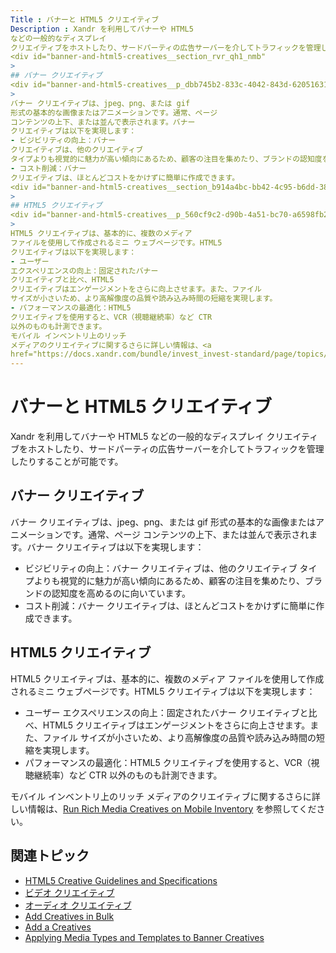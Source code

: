 ```yaml
---
Title : バナーと HTML5 クリエイティブ
Description : Xandr を利用してバナーや HTML5
などの一般的なディスプレイ
クリエイティブをホストしたり、サードパーティの広告サーバーを介してトラフィックを管理したりすることが可能です。
<div id="banner-and-html5-creatives__section_rvr_qh1_nmb"
>
## バナー クリエイティブ
<div id="banner-and-html5-creatives__p_dbb745b2-833c-4042-843d-62051631e2fe"
>
バナー クリエイティブは、jpeg、png、または gif
形式の基本的な画像またはアニメーションです。通常、ページ
コンテンツの上下、または並んで表示されます。バナー
クリエイティブは以下を実現します：
- ビジビリティの向上：バナー
クリエイティブは、他のクリエイティブ
タイプよりも視覚的に魅力が高い傾向にあるため、顧客の注目を集めたり、ブランドの認知度を高めるのに向いています。
- コスト削減：バナー
クリエイティブは、ほとんどコストをかけずに簡単に作成できます。
<div id="banner-and-html5-creatives__section_b914a4bc-bb42-4c95-b6dd-38b8a97cf810"
>
## HTML5 クリエイティブ
<div id="banner-and-html5-creatives__p_560cf9c2-d90b-4a51-bc70-a6598fb29ba7"
>
HTML5 クリエイティブは、基本的に、複数のメディア
ファイルを使用して作成されるミニ ウェブページです。HTML5
クリエイティブは以下を実現します：
- ユーザー
エクスペリエンスの向上：固定されたバナー
クリエイティブと比べ、HTML5
クリエイティブはエンゲージメントをさらに向上させます。また、ファイル
サイズが小さいため、より高解像度の品質や読み込み時間の短縮を実現します。
- パフォーマンスの最適化：HTML5
クリエイティブを使用すると、VCR（視聴継続率）など CTR
以外のものも計測できます。
モバイル インベントリ上のリッチ
メディアのクリエイティブに関するさらに詳しい情報は、<a
href="https://docs.xandr.com/bundle/invest_invest-standard/page/topics/run-rich-media-creatives-on-mobile-inventory.html"
---
```



# バナーと HTML5 クリエイティブ



Xandr を利用してバナーや HTML5
などの一般的なディスプレイ
クリエイティブをホストしたり、サードパーティの広告サーバーを介してトラフィックを管理したりすることが可能です。

<div id="banner-and-html5-creatives__section_rvr_qh1_nmb"
>

## バナー クリエイティブ

<div id="banner-and-html5-creatives__p_dbb745b2-833c-4042-843d-62051631e2fe"
>

バナー クリエイティブは、jpeg、png、または gif
形式の基本的な画像またはアニメーションです。通常、ページ
コンテンツの上下、または並んで表示されます。バナー
クリエイティブは以下を実現します：

- ビジビリティの向上：バナー
  クリエイティブは、他のクリエイティブ
  タイプよりも視覚的に魅力が高い傾向にあるため、顧客の注目を集めたり、ブランドの認知度を高めるのに向いています。
- コスト削減：バナー
  クリエイティブは、ほとんどコストをかけずに簡単に作成できます。





<div id="banner-and-html5-creatives__section_b914a4bc-bb42-4c95-b6dd-38b8a97cf810"
>

## HTML5 クリエイティブ

<div id="banner-and-html5-creatives__p_560cf9c2-d90b-4a51-bc70-a6598fb29ba7"
>

HTML5 クリエイティブは、基本的に、複数のメディア
ファイルを使用して作成されるミニ ウェブページです。HTML5
クリエイティブは以下を実現します：

- ユーザー
  エクスペリエンスの向上：固定されたバナー
  クリエイティブと比べ、HTML5
  クリエイティブはエンゲージメントをさらに向上させます。また、ファイル
  サイズが小さいため、より高解像度の品質や読み込み時間の短縮を実現します。
- パフォーマンスの最適化：HTML5
  クリエイティブを使用すると、VCR（視聴継続率）など CTR
  以外のものも計測できます。



モバイル インベントリ上のリッチ
メディアのクリエイティブに関するさらに詳しい情報は、<a
href="https://docs.xandr.com/bundle/invest_invest-standard/page/topics/run-rich-media-creatives-on-mobile-inventory.html"
class="xref" target="_blank">Run Rich Media Creatives on Mobile
Inventory</a> を参照してください。



<div id="banner-and-html5-creatives__section_mqd_nh1_nmb"
>

## 関連トピック

- <a
  href="https://docs.xandr.com/bundle/invest_invest-standard/page/topics/html5-creative-guidelines-and-specifications.html"
  class="xref" target="_blank">HTML5 Creative Guidelines and
  Specifications</a>
- <a href="video-creatives.html" class="xref"
  title="ビデオ クリエイティブを Xandr とホストしたり、サードパーティの広告サーバーを介して取引することができます。非ビデオ オーバーレイ クリエイティブなどのプレーヤーのトップに配信される非リニア クリエイティブは、サポートされていません。">ビデオ
  クリエイティブ</a>
- <a href="audio-creatives.html" class="xref"
  title="オーディオ クリエイティブを Xandr とホストしたり、従来のラジオやストリーミング ラジオ（TuneIn）、音楽ストリーミング（Spotify）、ポッドキャストに向けて作成されたサードパーティの広告サーバーを介して取引したりすることができます。">オーディオ
  クリエイティブ</a>
- <a
  href="https://docs.xandr.com/bundle/invest_invest-standard/page/topics/add-creatives-in-bulk.html"
  class="xref" target="_blank">Add Creatives in Bulk</a>
- <a
  href="https://docs.xandr.com/bundle/invest_invest-standard/page/topics/add-a-creative.html"
  class="xref" target="_blank">Add a Creatives</a>
- <a
  href="https://docs.xandr.com/bundle/invest_invest-standard/page/topics/applying-media-types-and-templates-to-banner-creatives.html"
  class="xref" target="_blank">Applying Media Types and Templates to
  Banner Creatives</a>






